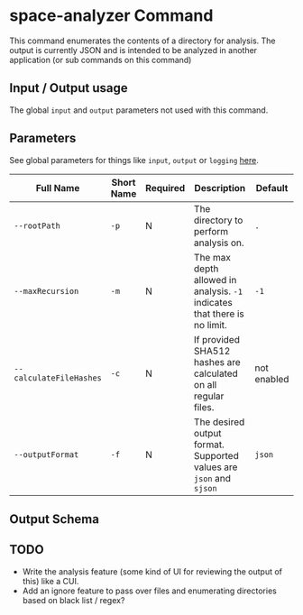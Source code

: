 # space-analyzer Command

This command enumerates the contents of a directory for analysis. The output is currently JSON and is intended to be analyzed in another application (or sub commands on this command)

## Input / Output usage

The global `input` and `output` parameters not used with this command.

## Parameters

See global parameters for things like `input`, `output` or `logging` [here](./GLOBAL.md).

| Full Name | Short Name | Required | Description | Default |
|-----|-----|-----|-----|-----|
| `--rootPath` | `-p` | N | The directory to perform analysis on. | `.` |
| `--maxRecursion` | `-m` | N | The max depth allowed in analysis. `-1` indicates that there is no limit. | `-1` |
| `--calculateFileHashes` | `-c` | N | If provided SHA512 hashes are calculated on all regular files. | not enabled |
| `--outputFormat` | `-f` | N | The desired output format. Supported values are `json` and `sjson` | `json` |

## Output Schema

## TODO

* Write the analysis feature (some kind of UI for reviewing the output of this) like a CUI.
* Add an ignore feature to pass over files and enumerating directories based on black list / regex?
